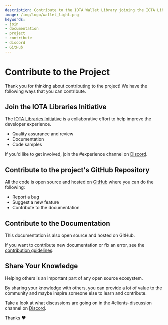 ```yaml
---
description: Contribute to the IOTA Wallet Library joining the IOTA Libraries Initiative, contributing to the official GitHub repository or sharing your knowledge on Discord.  
image: /img/logo/wallet_light.png
keywords:
- join
- documentation
- project
- contribute
- discord
- GitHub
---
```

# Contribute to the Project

Thank you for thinking about contributing to the project! We have the following ways that you can contribute.

## Join the IOTA Libraries Initiative

The [IOTA Libraries Initiative](https://github.com/iota-community/X-Team_IOTA_Libraries) is a collaborative effort to help improve the developer experience.

- Quality assurance and review
- Documentation
- Code samples

If you'd like to get involved, join the #experience channel on [Discord](https://discord.iota.org).

## Contribute to the project's GitHub Repository

All the code is open source and hosted on [GitHub](https://github.com/iotaledger/wallet.rs) where you can do the following:

- Report a bug
- Suggest a new feature
- Contribute to the documentation

## Contribute to the Documentation

This documentation is also open source and hosted on GitHub.

If you want to contribute new documentation or fix an error, see the [contribution guidelines](https://github.com/iotaledger/documentation/blob/develop/.github/CONTRIBUTING.md).

## Share Your Knowledge

Helping others is an important part of any open source ecosystem.

By sharing your knowledge with others, you can provide a lot of value to the community and maybe inspire someone else to learn and contribute.

Take a look at what discussions are going on in the #clients-discussion channel on [Discord](https://discord.iota.org).

Thanks :heart: